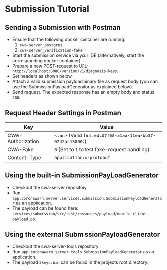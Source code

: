 # Submission Tutorial

## Sending a Submission with Postman

* Ensure that the following docker container are running:
  1. `cwa-server_postgres`
  2. `cwa-server_verification-fake`
* Start the submission service via your IDE (alternatively, start the corresponding docker container).
* Prepare a new POST-request to URL: `http://localhost:8080/version/v1/diagnosis-keys`.
* Set headers as shown below.
* Attach a valid submission payload binary file as request body (you can use the SubmissionPayloadGenerator as explained below).
* Send request. The expected response has an empty body and status `200`.

## Request Header Settings in Postman

Key                       | Value
--------------------------|-------------
CWA-Authorization         | `<tan>` (Valid Tan: `edc07f08-a1aa-11ea-bb37-0242ac130002`)
CWA-Fake                  | `0` (Set to `1` to test fake-request handling)
Content-Type              | `application/x-protobuf`

## Using the built-in SubmissionPayLoadGenerator

* Checkout the cwa-server repository.
* Run `app.coronawarn.server.services.submission.SubmissionPayloadGenerator` as an application.
* The payload can be found here: `services/submission/src/test/resources/payload/mobile-client-payload.pb`.

## Using the external SubmissionPayloadGenerator

* Checkout the cwa-server-tools repository
* Run `app.coronawarn.server.tools.SubmissionPayloadGenerator` as an application.
* The payload `5keys.bin` can be found in the projects root directory.
